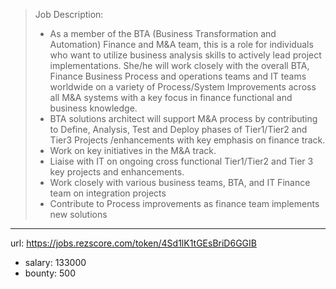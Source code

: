 >
>Job Description:
> * As a member of the BTA (Business Transformation and Automation) Finance and M&A team, this is a role for individuals who want to utilize business analysis skills to actively lead project implementations. She/he will work closely with the overall BTA, Finance Business Process and operations teams and IT teams worldwide on a variety of Process/System Improvements across all M&A systems with a key focus in finance functional and business knowledge.
> * BTA solutions architect will support M&A process by contributing to Define, Analysis, Test and Deploy phases of Tier1/Tier2 and Tier3 Projects /enhancements with key emphasis on finance track.
> * Work on key initiatives in the M&A track.
> * Liaise with IT on ongoing cross functional Tier1/Tier2 and Tier 3 key projects and enhancements.
> * Work closely with various business teams, BTA, and IT Finance team on integration projects
> * Contribute to Process improvements as finance team implements new solutions
------
url: https://jobs.rezscore.com/token/4Sd1lK1tGEsBriD6GGIB
- salary: 133000
- bounty: 500
